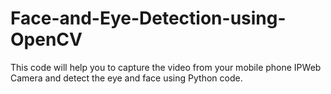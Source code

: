 # Face-and-Eye-Detection-using-OpenCV
This code will help you to capture the video from your mobile phone IPWeb Camera and detect the eye and face using Python code.
